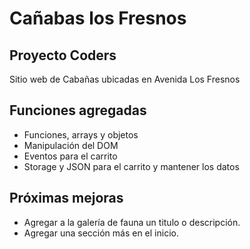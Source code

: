 # Cañabas los Fresnos

## Proyecto Coders

Sitio web de Cabañas ubicadas en Avenida Los Fresnos

## Funciones agregadas

-   Funciones, arrays y objetos
-   Manipulación del DOM
-   Eventos para el carrito
-   Storage y JSON para el carrito y mantener los datos

## Próximas mejoras

-   Agregar a la galería de fauna un titulo o descripción.
-   Agregar una sección más en el inicio.
